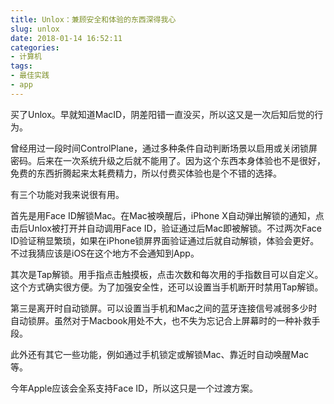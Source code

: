 ```yaml
---
title: Unlox：兼顾安全和体验的东西深得我心
slug: unlox
date: 2018-01-14 16:52:11
categories:
- 计算机
tags:
- 最佳实践
- app
---
```

买了Unlox。早就知道MacID，阴差阳错一直没买，所以这又是一次后知后觉的行为。

曾经用过一段时间ControlPlane，通过多种条件自动判断场景以启用或关闭锁屏密码。后来在一次系统升级之后就不能用了。因为这个东西本身体验也不是很好，免费的东西折腾起来太耗费精力，所以付费买体验也是个不错的选择。

有三个功能对我来说很有用。

首先是用Face ID解锁Mac。在Mac被唤醒后，iPhone X自动弹出解锁的通知，点击后Unlox被打开并自动调用Face ID，验证通过后Mac即被解锁。不过两次Face ID验证稍显繁琐，如果在iPhone锁屏界面验证通过后就自动解锁，体验会更好。不过我猜应该是iOS在这个地方不会通知到App。

其次是Tap解锁。用手指点击触摸板，点击次数和每次用的手指数目可以自定义。这个方式确实很方便。为了加强安全性，还可以设置当手机断开时禁用Tap解锁。

第三是离开时自动锁屏。可以设置当手机和Mac之间的蓝牙连接信号减弱多少时自动锁屏。虽然对于Macbook用处不大，也不失为忘记合上屏幕时的一种补救手段。

此外还有其它一些功能，例如通过手机锁定或解锁Mac、靠近时自动唤醒Mac等。

今年Apple应该会全系支持Face ID，所以这只是一个过渡方案。


